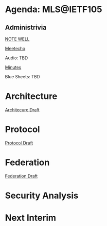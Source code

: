 # Agenda: MLS@IETF105

## Administrivia

[NOTE WELL](https://www.ietf.org/about/note-well.html)

[Meetecho](https://www.meetecho.com/ietf105/mls/)

Audio: TBD

[Minutes](minutes.md)

Blue Sheets: TBD

# Architecture

[Architecure Draft](https://datatracker.ietf.org/doc/draft-ietf-mls-architecture/)

# Protocol

[Protocol Draft](https://datatracker.ietf.org/doc/draft-ietf-mls-protocol/)

# Federation

[Federation Draft](https://datatracker.ietf.org/doc/draft-omara-mls-federation/)

# Security Analysis

# Next Interim
